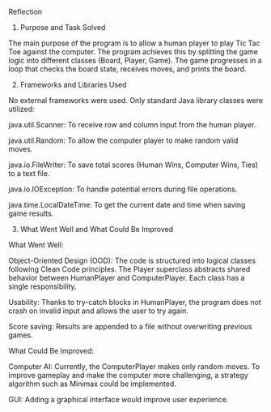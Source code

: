 Reflection
1. Purpose and Task Solved

The main purpose of the program is to allow a human player to play Tic Tac Toe against the computer. The program achieves this by splitting the game logic into different classes (Board, Player, Game). The game progresses in a loop that checks the board state, receives moves, and prints the board.

2. Frameworks and Libraries Used

No external frameworks were used. Only standard Java library classes were utilized:

java.util.Scanner: To receive row and column input from the human player.

java.util.Random: To allow the computer player to make random valid moves.

java.io.FileWriter: To save total scores (Human Wins, Computer Wins, Ties) to a text file.

java.io.IOException: To handle potential errors during file operations.

java.time.LocalDateTime: To get the current date and time when saving game results.

3. What Went Well and What Could Be Improved

What Went Well:

Object-Oriented Design (OOD): The code is structured into logical classes following Clean Code principles. The Player superclass abstracts shared behavior between HumanPlayer and ComputerPlayer. Each class has a single responsibility.

Usability: Thanks to try-catch blocks in HumanPlayer, the program does not crash on invalid input and allows the user to try again.

Score saving: Results are appended to a file without overwriting previous games.

What Could Be Improved:

Computer AI: Currently, the ComputerPlayer makes only random moves. To improve gameplay and make the computer more challenging, a strategy algorithm such as Minimax could be implemented.

GUI: Adding a graphical interface would improve user experience.